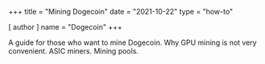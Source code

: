 +++
title = "Mining Dogecoin"
date = "2021-10-22"
type = "how-to"

[ author ]
  name = "Dogecoin"
+++

A guide for those who want to mine Dogecoin. Why GPU mining is not very convenient. ASIC miners. Mining pools.
